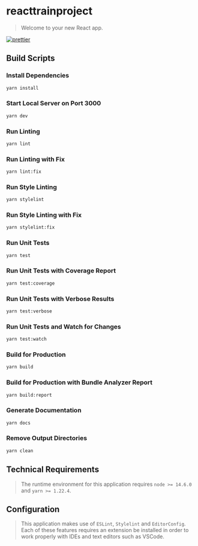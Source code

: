 # reacttrainproject

> Welcome to your new React app.

[![prettier](https://img.shields.io/badge/code_style-prettier-ff69b4.svg)](https://prettier.io/)

## Build Scripts

### Install Dependencies

```sh
yarn install
```

### Start Local Server on Port 3000

```sh
yarn dev
```

### Run Linting

```sh
yarn lint
```

### Run Linting with Fix

```sh
yarn lint:fix
```

### Run Style Linting

```sh
yarn stylelint
```

### Run Style Linting with Fix

```sh
yarn stylelint:fix
```

### Run Unit Tests

```sh
yarn test
```

### Run Unit Tests with Coverage Report

```sh
yarn test:coverage
```

### Run Unit Tests with Verbose Results

```sh
yarn test:verbose
```

### Run Unit Tests and Watch for Changes

```sh
yarn test:watch
```

### Build for Production

```sh
yarn build
```

### Build for Production with Bundle Analyzer Report

```sh
yarn build:report
```

### Generate Documentation

```sh
yarn docs
```

### Remove Output Directories

```sh
yarn clean
```

## Technical Requirements

> The runtime environment for this application requires `node >= 14.6.0` and `yarn >= 1.22.4`.

## Configuration

> This application makes use of `ESLint`, `Stylelint` and `EditorConfig`. Each of these features requires
> an extension be installed in order to work properly with IDEs and text editors such as VSCode.
